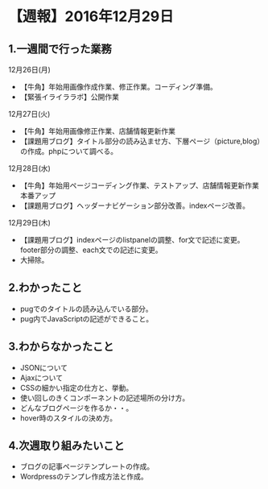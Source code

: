 # 【週報】2016年12月29日

## 1.一週間で行った業務

12月26日(月)
- 【牛角】年始用画像作成作業、修正作業。コーディング準備。
- 【緊張イライララボ】公開作業


12月27日(火)
- 【牛角】年始用画像修正作業、店舗情報更新作業
- 【課題用ブログ】タイトル部分の読み込ませ方、下層ページ（picture,blog）の作成。phpについて調べる。

12月28日(水)
- 【牛角】年始用ページコーディング作業、テストアップ、店舗情報更新作業本番アップ
- 【課題用ブログ】ヘッダーナビゲーション部分改善。indexページ改善。

12月29日(木)
- 【課題用ブログ】indexページのlistpanelの調整、for文で記述に変更。
  footer部分の調整、each文での記述に変更。
- 大掃除。

## 2.わかったこと
- pugでのタイトルの読み込んでいる部分。
- pug内でJavaScriptの記述ができること。

## 3.わからなかったこと
- JSONについて
- Ajaxについて
- CSSの細かい指定の仕方と、挙動。
- 使い回しのきくコンポーネントの記述場所の分け方。
- どんなブログページを作るか・・。
- hover時のスタイルの決め方。

## 4.次週取り組みたいこと
- ブログの記事ページテンプレートの作成。
- Wordpressのテンプレ作成方法と作成。
